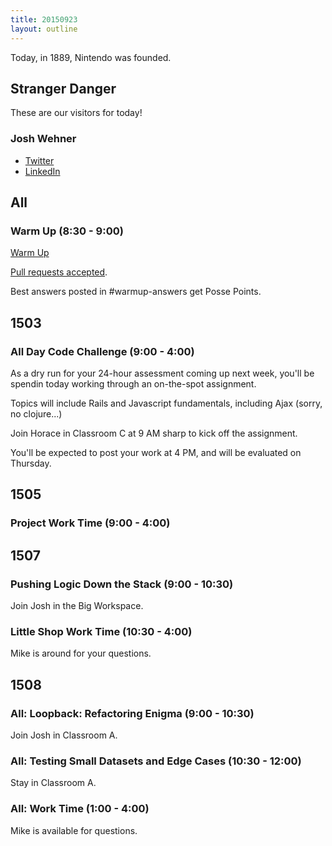 ```yaml
---
title: 20150923
layout: outline
---
```


Today, in 1889, Nintendo was founded.

## Stranger Danger

These are our visitors for today!

### Josh Wehner

* [Twitter](https://twitter.com/jaw6)
* [LinkedIn](https://www.linkedin.com/in/joshuawehner)


## All

### Warm Up (8:30 - 9:00)

[Warm Up](https://thewarmup.herokuapp.com)

[Pull requests accepted](https://github.com/mikedao/the-warm-up).

Best answers posted in #warmup-answers get Posse Points.


## 1503

### All Day Code Challenge (9:00 - 4:00)

As a dry run for your 24-hour assessment coming up next week, you'll
be spendin today working through an on-the-spot assignment.

Topics will include Rails and Javascript fundamentals, including Ajax
(sorry, no clojure...)

Join Horace in Classroom C at 9 AM sharp to kick off the assignment.

You'll be expected to post your work at 4 PM, and will be evaluated
on Thursday.


## 1505

### Project Work Time (9:00 - 4:00)


## 1507

### Pushing Logic Down the Stack (9:00 - 10:30)

Join Josh in the Big Workspace.

### Little Shop Work Time (10:30 - 4:00)

Mike is around for your questions.


## 1508

### All: Loopback: Refactoring Enigma (9:00 - 10:30)

Join Josh in Classroom A.

### All: Testing Small Datasets and Edge Cases (10:30 - 12:00)

Stay in Classroom A.

### All: Work Time (1:00 - 4:00)

Mike is available for questions.